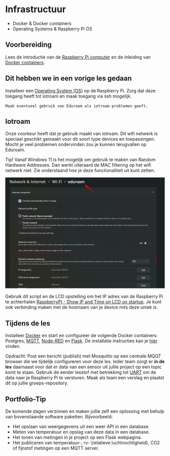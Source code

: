 # Infrastructuur

- Docker & Docker containers
- Operating Systems & Raspberry Pi OS

## Voorbereiding

Lees de introductie van de [Raspberry Pi computer](../../hardware-interfacing/embedded/computer/Raspberry-Pi/README.md) en de inleiding van [Docker containers](../../infrastructuur/Docker/README.md).

## Dit hebben we in een vorige les gedaan

Installeer een [Operating System (OS)](../../infrastructuur/OS/Raspberry-Pi-OS/README.md) op de Raspberry Pi. Zorg dat deze toegang heeft tot iotroam en maak toegang via ssh mogelijk. 

    Maak eventueel gebruik van Eduroam als iotroam problemen geeft.

## Iotroam

Onze voorkeur heeft dat je gebruik maakt van iotroam. Dit wifi netwerk is speciaal geschikt gemaakt voor dit soort type devices en toepassingen. Mocht je veel problemen ondervinden zou je kunnen terugvallen op Eduroam.

Tip! Vanaf Windows 11 is het mogelijk om gebruik te maken van Random Hardware Addresses. Dan werkt uiteraard de MAC filtering op het wifi netwerk niet. Zie onderstaand hoe je deze functionaliteit uit kunt zetten.

![Random Hardware Addresses](./images/random_hardware_adresses.png)

Gebruik dit script en de LCD opstelling om het IP adres van de Raspberry Pi te achterhalen [RaspberryPI - Show IP and Time on LCD on startup](https://github.com/RickMageddon/RaspberryPI-LCD-IPonStartup). Je kunt ook verbinding maken met de hostnaam van je device mits deze uniek is. 

## Tijdens de les

Installeer [Docker](../../infrastructuur/Docker/README.md) en start en configureer de volgende Docker containers: Postgres, [MQTT](../../software/communicatie/MQTT/README.md), [Node-RED](../../software/visueel-programmeren/Node-RED/README.md) en [Flask](../../software/webserver/Flask/README.md). De installatie instructies kan je [hier](../../infrastructuur/OS/Raspberry-Pi-OS/README.md) vinden.

Opdracht: Post een bericht (publish) met Mosquitto op een centrale MQQT browser die we tijdelijk configureren voor deze les. Ieder team zorgt er **in de les** daarnaast voor dat er data van een sensor uit jullie project op een topic komt te staan. Gebruik de eerder lesstof met betrekking tot [UART](../../hardware-interfacing/communicatie/UART/README.md) om de data naar je Raspberry Pi te versturen. Maak als team een verslag en plaatst dit op jullie groeps-repository.

## Portfolio-Tip

De komende dagen verzinnen en maken jullie zelf een oplossing met behulp van bovenstaande software paketten. Bijvoorbeeld:
- Het opslaan van weergegevens uit een weer API in een database.
- Meten van temperatuur en opslag van deze data in een database.
- Het tonen van metingen in je project op een Flask webpagina.
- Het publiceren van temperatuur-, rv- (relatieve luchtvochtigheid), CO2 of fijnstof metingen op een MQTT server. 
